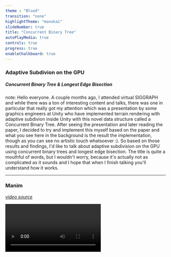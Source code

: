 ```yaml
---
theme : "Blood"
transition: "none"
highlightTheme: "monokai"
slideNumber: true
title: "Concurrent Binary Tree"
autoPlayMedia: true
controls: true
progress: true
enableChalkboard: true
---
```


<!-- .slide: data-background-video="resources/CBT_Main.mp4" data-background-color="#000000" -->

### Adaptive Subdivion on the GPU

##### Concurrent Binary Tree & Longest Edge Bisection

note: Hello everyone. A couple months ago, I attended virtual SIGGRAPH and while there was a ton of interesting content and talks, there was one in particular that really got my attention which was a presentation by some graphics engineers at Unity who have implemented terrain rendering with adaptive subdivion inside Unity with this novel data structure called a Concurrent Binary Tree.
After seeing the presentation and later reading the paper, I decided to try and implement this myself based on the paper and what you see here in the background is the result the implementation, though as you can see no artistic touch whatsoever :).
So based on those results and findings, I'd like to talk about adaptive subdivision on the GPU using concurrent binary trees and longest edge bisection.
The title is quite a mouthful of words, but I wouldn't worry, because it's actually not as complicated as it sounds and I hope that when I finish talking you'll understand how it works.

---

### Manim

[_video source_](https://www.youtube.com/watch?v=ocVSfWo3MLY)

<video src="Resources/BubbleSortDemo.mp4">

note: Before I jump in. I recently found out about this open source Python library called Manim. It's the library used to make math instructional videos created by Grant Sanderson or his more familiar sounding Youtube channel called 3Blue1Brown.
I decided to play around with it and I ended up implementing a part of the subdivision algorithms in Python to be able to visualize it.
I think this library is super cool and the video you see here is just and example I took from YouTube to show you what it can do.
I hope some of the videos throughout the slides will help better understand the algortihms.

---

## Skip to the results

note: So moving on, let's jump into it. Like I said, the title of this presentation is quite the mouthful so I'd like to start with a little demo first to give you an idea of what exactly we try to achieve here.

---

### Loads of material!

#### [Jonathan Dupuy]((https://onrendering.com/))

![](Resources/PaperCover.png)

note: All of this work is almost entirely based on the work of Jonathan Dupuy, who's a research engineer at Unity. If you want to learn more about this tech, I highly recommend checking out his initial presentation about it on YouTube

---

### Adaptive Subdivision

Tessellation shaders, Geometry shaders?

Subdivision = Recursive Algorithm = Exponential Cost

- Adaptive: Subdivide where necessary
- Parallel: Multithreaded, on GPU

note: Subdivision is a pretty well researched topic in computer graphics and ranges a huge amount of techniques going from very simple to pretty complicated stuff. 
It is a recursive algorithm which fundamentally makes it exponential in computation cost.
There's a few available options around there like the Tessellation Shader but for those who are familiar with it, it doesn't have good performance, doesn't produce good topology and still isn't well supported on certain platforms.
Essentially what we want is to be able to amortize the exponential cost by subdividing adaptively, in parallel and over several frames.

---

### Subdivision as Binary Trees

Leaf nodes describe triangles via the path they form from the root

<video src="Resources/renders/hq/UniformLEB_WithTree_Main.mp4">

note: This brings me to the idea proposed in the paper. The canonical subdivision can be represented with a binary tree with each level of the tree representing a subdivision level. Think about the root node being a single large triangle and then splitting the triangle is done by splitting the node into two children. The leaf nodes of the tree then represent the triangles.
This means, if we find a way to parallelize operating on the nodes of a binary tree, we can accelerate our subdivision.
In other words, what we want, is to be able to process each leaf node in the binary tree indepedently on the GPU by either spliting it or merging it without terrible data access conflicts.

---

#### Longest Edge Bisection (LEB)

note: I'd like to split the problem in two parts: Rendering the triangles represented in the binary tree, and update the binary tree efficiently based on a ruleset. And that ruleset effectively boils down to adding more detail the closer the camera is to the triangle. I'm going to start by describing the approach to render the triangles first. For this an algorithm called Longest Edge Bisection is used.

---

Uniform Subdivision

<video src="Resources/renders/hq/UniformLEB_NoTree_Main.mp4">

note: Longest Edge Bisection (or LEB for short) is a fancy name for possibly the simplest subdivision scheme in existance. You take a triangle and you split it in half along it's longest edge leaving you with 2 triangles. And this can be done recursively to achieve more subdivision.
This fits exactly with the binary tree idea.
For uniform subdivision, each subdivision, the amount of triangles will double due to its exponential nature.
As you can see in the video, we assign each triangle a value starting from 1 which match the binary tree indices starting from the root not of the tree.

---

Binary

<video src="Resources/renders/hq/UniformLEB_Binary_Main.mp4">

note: Now let's look at this again but show each triangle value's in it's binary representation.
There's two convenient things we see here. The subdivision depth of each triangle is defined by the number of bits of the index. 
And the least significant bit - or rightmost bit - defines if the triangle gets split to the left side or the right side.

---

LEB Split Matrix

<video src="Resources/renders/hq/LEBMatrices_Main.mp4">

note: 
With these two observations in mind, the subdivision algorithm can be implemented per triangle by scanning over all the bits in the index of the triangle and recursively multiplying a so called split matrix based on if that bit is a 0 or a 1.
The left matrix above scales and shifts the triangle vertices to the left side, and the right matrix does the same but for the right side.
It doesn't take long to realize both are almost identical and we can just plug in a parameter based on the bit value
So the almost the entire algorithm is done with this single matrix.

---

Pseudo

```c++
depth = firstbithigh(nodeIndex);
bitID = depth - 1;
matrix = IdentityMatrix()
for(bitID = depth - 1; bitID >= 0; --bitID)
{
    splitMatrix = GetSplitMatrix(GetBitValue(nodeIndex, bitID));
    matrix = mul(splitMatrix, matrix);
}
triangleVertices = mul(matrix, baseTriangle);
```

note: So the algorithm boils down to a for loop over all the bits of the node index and sequentially multiplying the appropriate split matrix.
I can understand all of this may still sound a bit abstract but I think a concrete example will make it clear how it works and make you realize how simple this actually is.

---

<video src="Resources/renders/hq/LEBBitScan_Demo1.mp4">

note: So let's say we want the vertices of the triangle with value 39. This has the binary representation 100111. We start with an identity matrix. We scan the binary value starting from the most significant bit, grab the appropriate split matrix based on if it's a 0 or a 1, and multiply it with the previous matrix. Once that's done, you're left with a matrix you can multiply with the base triangle and those are the vertex positions of the triangle which are shown in the top right.

---

Another!

<video src="Resources/renders/hq/LEBBitScan_Demo2.mp4">

note: Here is another example, let's take triangle 52 to confirm this algorithm is independent of which triangle you pick.
Again, start with the base triangle and an identity matrix, scan each bit from MSB to LSB and multiply by the appropriate split matrix. Then multiply the base triangle with the composed matrix and that's it.

---

Adaptive Subdivision

<video src="Resources/renders/hq/AdaptiveLEB_NoTree_Main.mp4">

note: Now I think that's pretty elegant and it's not that hard to make this adaptive. Adaptive subdivision has essentially the same principles but we subdivide our triangle based on a target criteria, for example this point.
When recursively check if the target is inside the triangle and if it is, we split it.
Notice that the following video actually has a problem, partially due to me procrastinating making this presentation and therefor having too little time but also to prove a point, which is that it creates so called T-juctions which are the vertices touching the middle of an edge and that will cause cracks in the geometry. Imagine there being a height offset at that point, there is no way for that larger triangle to match the deformation of its neighboring triangles. We want to avoid that.

---

<video width="650px" src="Resources/AdaptiveLEB.mp4">

note: So here with a video capture in application where this problem is solved. We do this by making sure a neighboring triangle is never more than 1 level different in subdivision. This can be implemented by adapting the splitting and merging operation during subdivision. Whenever a triangle wants to be split we have to split the neighboring triangles recursively until the rule is satisfied and when a triangle wants to be merged, its longest edge neighbors also wants to be merged as they need to be merged at the same time to avoid cracks.

---

### Binary Tree

<video src="Resources/renders/hq/AdaptiveLEB_WithTree_Main.mp4">

note: So going back to the idea from the start, because the LEB algorithm splits the triangle in two, it can be associated with our binary tree with the triangles being leaf nodes of the tree. Splitting a triangle in two then means splitting the node into two children.
So we now have the algorithm to be able to render the triangles described by a binary tree representing subdivision.

---

### "Concurrent" Binary Tree

<video src="Resources/renders/hq/BinaryTree_ExampleTree.mp4">

note: So this is the main subject of the paper which is the novel data structure which allows updating of a binary tree in parallel.
Manipulating a regular binary tree data structure in parallel is not efficient so that's where CBT comes in.
In essence, a Concurrent Binary Tree (or CBT) looks like a binary tree but it actually encodes a binary tree.
It's formed of 2 parts: a bitfield with bits equal to the amount of maximum leaf nodes and a sum reduction tree which stores the sum of child node values from bottom to top.
The bitfield alone can actually represent the binary tree but the sum reduction tree will become a key part to be able to parallize the workloads. The bitfield is encoded as 32 bit integers because we can't represent or modify individual bits.

---

#### Encoding a binary tree with a bitfield

<video src="Resources/renders/hq/BitfieldToTree_Main.mp4">

note: The bitfield alone encodes the entire binary tree. The way that works is that each one in the bitfield represents a leaf node. 
Take for example the last bit here, to compute which node it's associated with, we simply count the number of zero's that come after it, add one and take the log2 of that. The result is 2 which means that starting from the bottom, we go 2 layers up and reach index 3.
That means a fully split binary tree is just a bitfield with all 1's and a binary tree with a single node is just a single 1 with all 0's.

---

#### Splitting and merging

Split node 3 and merge node 4.

![](Resources/Example_SubDiv_01.png)

note: What makes this so powerful is that we can describe node splitting as setting the right child bit to 1 and node merging as setting the right child bit to 0. This can be done in parallel as long as these modifications are done with atomic operations like InterlockedOr and InterlockedAnd.
Take this tree for example.

---

#### Split

Set right child bit to 1

![](Resources/Example_SubDiv_Split.png)

note: To split for example node 3, we simply take the right child node, get its corresponding bit and set that to 1.
See how the left child index is always 2 times the node index and the right child index is that plus one. So this is super fast to compute.

---

#### Merge

Set right child bit to 0

![](Resources/Example_SubDiv_Merge.png)

note: Node merging is very similar. Take the right child node, and set its corresponding bit to 0.

---

### Sum Reduction Tree

Map ThreadID -> Triangle

---

![](Resources/BinarySearch_Example_01.png)

note: So the bitfield encodes the binary tree and we can implement splitting and merging by setting the corresponding bit to either 1 or 0 respectively.
Now when we have a binary tree with let's say 12 leaf nodes, we have to dispatch a shader with 12 GPU threads to process each nodes.
We'll need an efficient way to associate each GPU thread with a leaf node. Say we're looking for the leaf node associated with thread number 2. As we've seen before, we can count the bits after the third one in the bitfield and compute the node index that way, but that's terribly inefficient because we'll have to scan the entire bitfield from the start. For a tree of depth 25 that's over 30 million bits.
This is the purpose of the sum reduction tree. It's built by adding the value of each child pair and storing it in its parent from bottom to top. With this, you can do a binary search from top to bottom to find the node association much more efficiently.
So before each subdivision pass, the sum reduction tree has to be updated.

---

![](Resources/BinarySearch_Example_02.png)

note: So moving forward with this example, the binary search works as follows. We have our thread index and start from the top of the tree.
We compare the thread index with the left child node and step to the left child as our thread index is smaller than that value.

---

![](Resources/BinarySearch_Example_03.png)

note: Now we do the same again.

---

![](Resources/BinarySearch_Example_04.png)

note: Compare the thread index with the left child. This time we step to the right child because our thread index is larger than the left child's value.

---

![](Resources/BinarySearch_Example_05.png)

note: When stepping to the right child, we subtract the left child's value from our thread index. If you keep doing that until the value is smaller than 1, the node you end up on is the node associated with the thread index.
Compared to scanning the entire bitfield from the very start for each thread, this algorithm is much more efficient and has a better worst case performance cost.

---

#### High level Subdivision code

```
for(triangleIndex : triangles)
    nodeIndex = cbt.BinarySearch(triangleIndex);
    lod = ComputeLOD(GetTriangle(nodeIndex));
    if(lod > 1.0f)
        cbt.Split(nodeIndex);
    else
        mergeTop = ComputeLOD(GetTriangle(TopTriangle)).x < 1.0f;
        mergeBase = ComputeLOD(GetTriangle(BottomTriangle)).x < 1.0f;
        if(mergeTop && mergeBase)
            cbt.Merge(nodeIndex);
```

note: With these tools in mind, the whole subdivision eventually boils down to just a few simple operations. Each GPU thread takes a triangle by doing the binary search I've described, computes the LOD value based on user defined criteria such as camera distance, and either splits or merges the triangle based on that value.

---

### CBT + LEB Update loop

<video src="Resources/renders/hq/UpdateFlow_Normal.mp4">

note: So here are the high level stages that run per frame to perform the adaptive subdivision.
The indirect arguments are retrieved from the root node of the CBT which represent the amount of leaf nodes.
Then we can dispatch the exact amount of threads on the GPU to perform the subdivision. That's followed by the sum reduction pass and then we can use that data to render our triangles. 

---

### Mesh Shader loop

Subdivision + Rendering in a single shader!

Per triangle frustum culling and expansion.

<video src="Resources/renders/hq/UpdateFlow_MeshShader.mp4">

note: Not so long ago, GPU vendors have introduced so called mesh shaders. For the unfamiliar, these fancy new hipster shaders replace vertex shaders, geometry shaders and tessellation shaders including the fixed function input assembler. It allows you to implement it yourself using a compute shader-style interface. So instead of doing subdivision and rendering separately, you can implement the subdivision in an amplification shader and from within that shader, you can dispatch mesh shaders on the GPU to form triangles. Another advantage of mesh shaders is that they can produce extra triangles and remove triangles similar to geometry shaders without any of the downsides. This allows you to further subdivide each triangle from the CBT in even more triangles. In my implementation, I divide each triangle into 128 more triangles. The advantage of being able to remove triangles is that you can perform per triangle frustum culling to further reduce rendering cost. That is technically also possible with a geometry shader but I found that to be much less efficient being twice as costly.

---

### LOD Criteria

- Screen size
- Frustum culling
- Local displacement/curvature
- Retain silhouette for shadows 

note: The subdivision algorithm allows you to make LOD decisions for each individual triangle. This can be completely arbitrary but I imagine most of the time the criteria are these. The idea is to keep the size of each triangle equal in size on screen. Meaning triangles far away from the view will be subdivides less. We can also stop subdividing triangles outside the view, and not subdivide in areas where we don't need to. For the terrain example, we don't have to subdivide areas where it's completely flat.
We can compute these criteria per triangle on the GPU very efficiently and based on those metrics, you can decide if you want to split or merge the triangle.
Another interesting opportunity for research would be subdividing to retain just the silhouette when rendering shadow maps. Each view including shadows would need its own CBT so it can make its own subdivision decisions.

---

### Storage

Define max subdivision before hand.

<span>
\[\begin{aligned}
VRAM = 2^{D+2}\, bits
\end{aligned} \]
</span>

Grows exponentially

| Depth | Size | Leaf nodes (Triangles)
| --- | --- | --- |
| 24 | 8.0 MB | 8 388 608  |
| 25 | 16.0 MB | 16 777 216 |
| 26 | 32.0 MB | 33 554 432 |
| ... | ... | ... |

note: The required storage for a CBT depends on its max depth and grows exponentially for each extra level due to its recursive nature. A tree with 25 nodes for example needs exactly 16 MB of memory and would mean more than 16 million leaf nodes when fully split. 
The naive approach would be to store each node in an 32 bit integer but that would be extremely wasteful because for example the bitfield only needs a single bit per node. So more on that next.

---

## Packing Data

We know exactly how many bits each node needs!

| Depth | Bits/Node
| --- | --- |
| D | 1 bit |
| D - 1 | 2 bits |
| D - 2 | 3 bits |
| D - 3 | 4 bits |
| ... | ... |

note: An neat insight here, is the fact that we know exactly how many bits each node needs depending on its depth. The bottom level can only be either a 0 or a 1, so we only need 1 bit to represent that. The level above adds two 1 bit values together, so we only need 2 bit to represent that. The level above that adds 2 2 bit values together so we only need 3 bits for that. Doing this type of packing will exactly halve the memory cost of the tree.
However, we can't simply modify certain bits in a datastream as all data is encoded in an array of 32 bit integers. Therefor, you have to compute the bit and elements offsets yourself and do some bit operations to set the right bit range. Because several GPU threads can access the same integers, all access to this data needs to be atomic.

---

### What's next?

- Unity's future terrain rendering algorithm.
- Suitable for water rendering?
- More subdivision?
- UE5's Nanite

![](Resources/nanite.png)

note: So I think this technique is extremely promising and I've been surprised at how easy this all is to implement in practise be it either on the CPU or GPU. This algorithm will become Unity's future terrain rendering algorithm and I wouldn't be surprised if they're experimenting with applying this to water rendering as well.
However, there's still a desire to reach more subdivision without the great exponential memory and performance cost which I think will be very hard to solve. There are a few really clever tricks found to greatly optimize certain parts of this technique but there's still a lot of work to be done.
Any time I read something about subdivision schemes for games, I'm always reminded by someone else asking how it compares and relates to Unreal Engine 5's Nanite. I think the goal is the same being per pixel triangle detail for which it's visually imperceptive to see LOD pops due to its subpixel property. And I think Nanite has solved the several major road blocks to achieve this while nobody came close before. Per pixel triangles are prohibilively expensive on today's GPU's due to its design and this subdivision scheme won't even get close to Nanite without the software rasterization and compression that it has. However, Nanite does not support any form of runtime tessellation or displacement yet so in reality it can't achieve this today.

---

- [Advanced in Realtime Rendering 2021](http://advances.realtimerendering.com/)
- Dupuy 2020 ["Concurrent Binary Trees (with application to longest edge bisection)"](https://onrendering.com/data/papers/cbt/ConcurrentBinaryTrees.pdf)
- Dupuy 2021 ["Concurrent Binary Trees (paper presentation)"](https://www.youtube.com/watch?v=Wr3yIJ927EE)
- Deliot and Yao 2021 ["Experimenting with Concurrent Binary Trees for Large Scale Terrain Rendering"](http://advances.realtimerendering.com/s2021/Siggraph21%20Terrain%20Tessellation.pdf)
- Dupuy [Longest Edge Bisection demo on Github](https://github.com/jdupuy/LongestEdgeBisection2D)
- [Manim Community](https://docs.manim.community/en/stable/index.html)

---

#### Source code and slides on GitHub

**Source**: github.com/simco50/D3D12_Research/tree/CBT

**Presentation**: simco50.github.io/CBT-Presentation/index#/